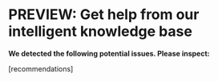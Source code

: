 <properties
    pageTitle="Registry and Label Policy error for AIP"
    description="Registry and Label Policy error for AIP"
	infoBubbleText="Registry and Label Policy error for AIP"
    service="microsoft.aip"
    resource=""
    authors="adan"
    ms.author="adan"
    displayOrder="1"
    articleId="RegistryAndLabelPolicy-AIP"
    selfHelpType="diagnostics"
    diagnosticScenario="self_diagnostic"
    supportTopicIds="32727936"
    resourceTags=""
    productPesIds=""
    cloudEnvironments="public, fairfax, mooncake, usnat, ussec"
	ownershipId="AzureIdentity_InformationProtection"
/>

# PREVIEW: Get help from our intelligent knowledge base
<!--issueDescription-->
**We detected the following potential issues. Please inspect:**
<!--$recommendations-->[recommendations]<!--/$recommendations-->
<!--/issueDescription-->
